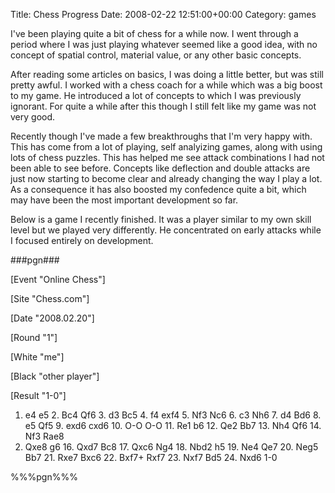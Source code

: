 Title: Chess Progress
Date: 2008-02-22 12:51:00+00:00
Category: games

I've been playing quite a bit of chess for a while now. I went through a
period where I was just playing whatever seemed like a good idea, with no
concept of spatial control, material value, or any other basic concepts.

  
  
  
After reading some articles on basics, I was doing a little better, but was
still pretty awful. I worked with a chess coach for a while which was a big
boost to my game. He introduced a lot of concepts to which I was previously
ignorant. For quite a while after this though I still felt like my game was
not very good.

  
  
  
Recently though I've made a few breakthroughs that I'm very happy with. This
has come from a lot of playing, self analyizing games, along with using lots
of chess puzzles. This has helped me see attack combinations I had not been
able to see before. Concepts like deflection and double attacks are just now
starting to become clear and already changing the way I play a lot. As a
consequence it has also boosted my confedence quite a bit, which may have been
the most important development so far.

  
  
  
Below is a game I recently finished. It was a player similar to my own skill
level but we played very differently. He concentrated on early attacks while I
focused entirely on development.

  
  
  
###pgn###

  
  
  
[Event "Online Chess"]

  
[Site "Chess.com"]

  
[Date "2008.02.20"]

  
[Round "1"]

  
[White "me"]

  
[Black "other player"]

  
[Result "1-0"]

  
  
  
1. e4 e5 2. Bc4 Qf6 3. d3 Bc5 4. f4 exf4 5. Nf3 Nc6 6. c3 Nh6 7. d4 Bd6 8. e5
Qf5 9. exd6 cxd6 10. O-O O-O 11. Re1 b6 12. Qe2 Bb7 13. Nh4 Qf6 14. Nf3 Rae8
15. Qxe8 g6 16. Qxd7 Bc8 17. Qxc6 Ng4 18. Nbd2 h5 19. Ne4 Qe7 20. Neg5 Bb7 21.
Rxe7 Bxc6 22. Bxf7+ Rxf7 23. Nxf7 Bd5 24. Nxd6 1-0

  
%%%pgn%%%

